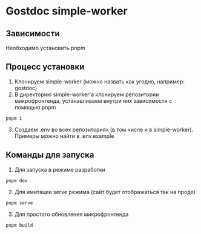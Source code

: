 # Gostdoc simple-worker

## Зависимости
Необходимо установить pnpm

## Процесс установки
1. Клонируем simple-worker (можно назвать как угодно, например: gostdoc)
2. В директорию simple-worker'a клонируем репозитории микрофронтенда, устанавливаем внутри них зависимости с помощью pnpm
```shell
pnpm i
```
3. Создаем .env во всех репозиториях (в том числе и в simple-worker). Примеры можно найти в .env.example

## Команды для запуска
1. Для запуска в режиме разработки 
```shell
pnpm dev
```
2. Для имитации serve режима (сайт будет отображаться так на проде)
```shell
pnpm serve
```
3. Для простого обновления микрофронтенда
```shell
pnpm build
```
